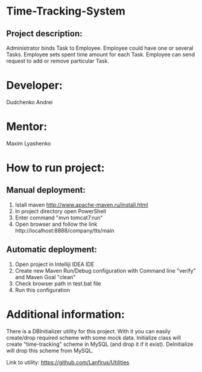 # Time-Tracking-System
## Project description:
Administrator binds Task to Employee.
Employee could have one or several Tasks.
Employee sets spent time amount for each Task.
Employee can send request to add or remove particular Task.

# Developer:
Dudchenko Andrei
# Mentor:
Maxim Lyashenko

# How to run project:
## Manual deployment:
1. Istall maven http://www.apache-maven.ru/install.html
2. In project directory open PowerShell
3. Enter command "mvn tomcat7:run"
4. Open browser and follow the link http://localhost:8888/company/tts/main

## Automatic deployment:
1. Open project in Intelliji IDEA IDE
2. Create new Maven Run/Debug configuration with Command line "verify" and Maven Goal "clean"
3. Check browser path in test.bat file
4. Run this configuration

# Additional information:
There is a DBInitializer utility for this project. With it you can easily create/drop required scheme with some mock data.
Initialize class will create "time-tracking" scheme in MySQL (and drop it if it exist).
DeInitialize will drop this scheme from MySQL.

Link to utility:
https://github.com/Lanfirus/Utilities